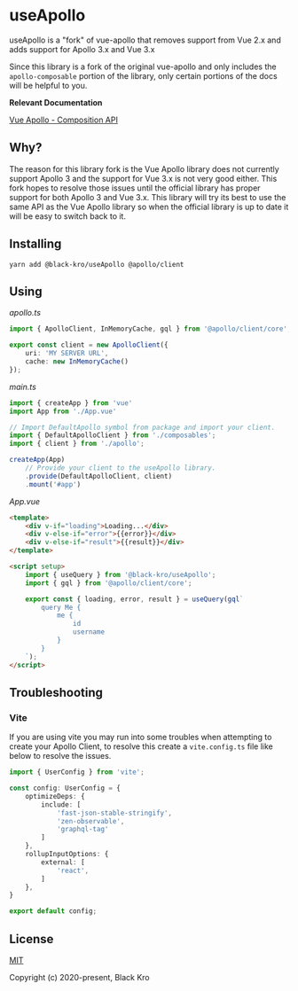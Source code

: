 # useApollo
useApollo is a "fork" of vue-apollo that removes support from Vue 2.x and adds support for Apollo 3.x and Vue 3.x 

Since this library is a fork of the original vue-apollo and only includes the `apollo-composable` portion of the library, only certain portions of the docs will be helpful to you.

**Relevant Documentation**

[Vue Apollo - Composition API](https://v4.apollo.vuejs.org/api/use-query.html)

## Why?
The reason for this library fork is the Vue Apollo library does not currently support Apollo 3 and the support for Vue 3.x is not very good either. This fork hopes to resolve those issues until the official library has proper support for both Apollo 3 and Vue 3.x. This library will try its best to use the same API as the Vue Apollo library so when the official library is up to date it will be easy to switch back to it.

## Installing
```
yarn add @black-kro/useApollo @apollo/client
```

## Using

*apollo.ts*
```ts
import { ApolloClient, InMemoryCache, gql } from '@apollo/client/core';

export const client = new ApolloClient({
    uri: 'MY SERVER URL',
    cache: new InMemoryCache()
});
```

*main.ts*
```ts
import { createApp } from 'vue'
import App from './App.vue'

// Import DefaultApollo symbol from package and import your client.
import { DefaultApolloClient } from './composables';
import { client } from './apollo';

createApp(App)
    // Provide your client to the useApollo library.
    .provide(DefaultApolloClient, client)
    .mount('#app')
```

*App.vue*
```html
<template>
    <div v-if="loading">Loading...</div>
    <div v-else-if="error">{{error}}</div>
    <div v-else-if="result">{{result}}</div>
</template>

<script setup>
    import { useQuery } from '@black-kro/useApollo';
    import { gql } from '@apollo/client/core';

    export const { loading, error, result } = useQuery(gql`
        query Me {
            me {
                id
                username
            }
        }
    `);
</script>
```

## Troubleshooting

### Vite
If you are using vite you may run into some troubles when attempting to create your Apollo Client, to resolve this create a `vite.config.ts` file like below to resolve the issues.

```ts
import { UserConfig } from 'vite';

const config: UserConfig = {
    optimizeDeps: {
        include: [
            'fast-json-stable-stringify',
            'zen-observable',
            'graphql-tag'
        ]
    },
    rollupInputOptions: {
        external: [
            'react',
        ]
    },
}

export default config;
```

## License
[MIT](http://opensource.org/licenses/MIT)

Copyright (c) 2020-present, Black Kro
